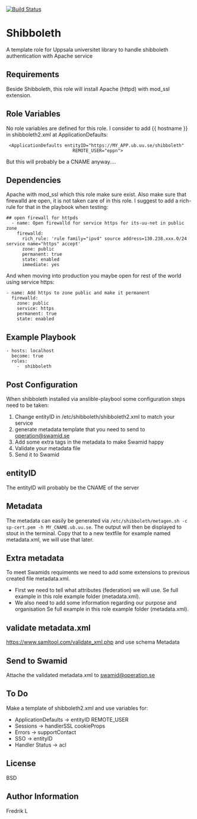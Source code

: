 [![Build Status](https://travis-ci.org/flysen/shibboleth.svg?branch=master)](https://travis-ci.org/flysen/shibboleth)

Shibboleth
=========

A template role for Uppsala universitet library to handle shibboleth authentication with Apache service

Requirements
------------

Beside Shibboleth, this role will install Apache (httpd) with mod_ssl extension.

Role Variables
--------------

No role variables are defined for this role. I consider to add {{ hostname }} in shibboleth2.xml at ApplicationDefaults:
```
 <ApplicationDefaults entityID="https://MY_APP.ub.uu.se/shibboleth"
                         REMOTE_USER="eppn">
```
But this will probably be a CNAME anyway.... 

Dependencies
------------

Apache with mod_ssl which this role make sure exist. 
Also make sure that firewalld are open, it is not taken care of in this role. I suggest to add a rich-rule for that in the playbook when testing:
```
## open firewall for httpds
  - name: Open firewalld for service https for its-uu-net in public zone
    firewalld:
      rich_rule: 'rule family="ipv4" source address=130.238.xxx.0/24 service name="https" accept'
      zone: public
      permanent: true
      state: enabled
      immediate: yes
```
And when moving into production you maybe open for rest of the world using service https:
```
- name: Add https to zone public and make it permanent
  firewalld:
    zone: public
    service: https
    permanent: true
    state: enabled
```

Example Playbook
----------------

```
- hosts: localhost
  become: true
  roles:
    -  shibboleth
```

Post Configuration
------------------

When shibboleth installed via anslible-playbool some configuration steps need to be taken:
1. Change entityID in /etc/shibboleth/shibboleth2.xml to match your service
2. generate metadata template that you need to send to operation@swamid.se
3. Add some extra tags in the metadata to make Swamid happy
4. Validate your metadata file
5. Send it to Swamid

## entityID

The entityID will probably be the CNAME of the server

## Metadata

The metadata can easily be generated via ``` /etc/shibboleth/metagen.sh -c sp-cert.pem -h MY_CNAME.ub.uu.se ```. The output will then be displayed to stout in the terminal. Copy that to a new textfile for example named metadata.xml, we will use that later.

## Extra metadata

To meet Swamids requiments we need to add some extensions to previous created file metadata.xml. 
* First we need to tell what attributes (federation) we will use. Se full example in this role example folder (metadata.xml).
* We also need to add some information regarding our purpose and organisation Se full example in this role example folder (metadata.xml).

## validate metadata.xml

https://www.samltool.com/validate_xml.php and use schema Metadata

## Send to Swamid

Attache the validated metadata.xml to swamid@operation.se

To Do
-----

Make a template of shibboleth2.xml and use variables for:
* ApplicationDefaults -> entityID REMOTE_USER
* Sessions -> handlerSSL cookieProps
* Errors -> supportContact
* SSO -> entityID
* Handler Status -> acl

License
-------

BSD

Author Information
------------------
Fredrik L
